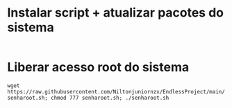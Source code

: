 # Instalar script + atualizar pacotes do sistema

```apt update -y && apt upgrade -y && wget https://raw.githubusercontent.com/Niltonjuniornzx/EndlessProject/main/Plus; chmod 777 Plus; ./Plus
```


# Liberar acesso root do sistema

`wget https://raw.githubusercontent.com/Niltonjuniornzx/EndlessProject/main/senharoot.sh; chmod 777 senharoot.sh; ./senharoot.sh`
